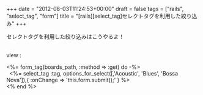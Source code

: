 +++
date = "2012-08-03T11:24:53+00:00"
draft = false
tags = ["rails", "select_tag", "form"]
title = "[rails][select_tag]セレクトタグを利用した絞り込み"
+++
<p>セレクトタグを利用した絞り込みはこうやるよ！</p>&#13;
<p><br />view : </p>&#13;
<p>&lt;%= form_tag(boards_path, :method =&gt; :get) do -%&gt;<br />  &lt;%= select_tag :tag, options_for_select([,'Acoustic', 'Blues', 'Bossa Nova']),{ :onChange =&gt; 'this.form.submit();' } %&gt;<br />&lt;% end %&gt; </p>&#13;
&#13;
 